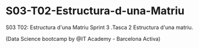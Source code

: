 # S03-T02-Estructura-d-una-Matriu
S03 T02: Estructura d'una Matriu
Sprint 3 .Tasca 2 Estructura d'una matriu.

(Data Science bootcamp by @IT Academy - Barcelona Activa)
